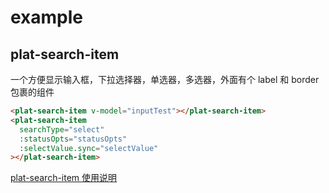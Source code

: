 # example

## plat-search-item

一个方便显示输入框，下拉选择器，单选器，多选器，外面有个 label 和 border 包裹的组件

<template>
  <plat-search-item v-model="inputTest"></plat-search-item>
  <plat-search-item searchType="select" :statusOpts="statusOpts" :selectValue.sync="selectValue"></plat-search-item>
</template>

<script>
  export default {
  data(){
    return {
      inputTest:'test',
      selectValue: 'test',
      statusOpts: [{label:'test',value:'test'},{label:'label',value:'value'}]
    }
  }
}
  </script>

```html
<plat-search-item v-model="inputTest"></plat-search-item>
<plat-search-item
  searchType="select"
  :statusOpts="statusOpts"
  :selectValue.sync="selectValue"
></plat-search-item>
```

[plat-search-item 使用说明](../pages/components/platSearchItem.md)

